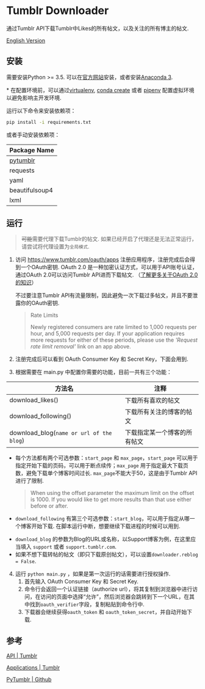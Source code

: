 # Tumblr Downloader

通过Tumblr API下载Tumblr中Likes的所有帖文，以及关注的所有博主的帖文.

[English Version](./README.md)

## 安装

需要安装Python >= 3.5. 可以在[官方网站](https://www.python.org/downloads/)安装，或者安装[Anaconda 3](https://www.anaconda.com/download/).

\* 在配置环境前，可以通过[virtualenv](https://www.liaoxuefeng.com/wiki/0014316089557264a6b348958f449949df42a6d3a2e542c000/001432712108300322c61f256c74803b43bfd65c6f8d0d0000), [conda create](https://conda.io/docs/user-guide/tasks/manage-python.html) 或者 [pipenv](https://pipenv.readthedocs.io/) 配置虚拟环境以避免影响主开发环境.

运行以下命令来安装依赖项：

```bash
pip install -i requirements.txt
```

或者手动安装依赖项：

| Package Name                                   |
| ---------------------------------------------- |
| [pytumblr](https://github.com/tumblr/pytumblr) |
| requests                                       |
| yaml                                           |
| beautifulsoup4                                 |
| lxml                                           |

## 运行

> ~~可能~~需要代理下载Tumblr的帖文. 如果已经开启了代理还是无法正常运行，请尝试将代理设置为`全局模式`.

1. 访问 https://www.tumblr.com/oauth/apps 注册应用程序，注册完成后会得到一个OAuth密钥. OAuth 2.0 是一种加密认证方式，可以用于API账号认证，通过OAuth 2.0可以访问Tumblr API进而下载帖文. （[了解更多关于OAuth 2.0的知识](http://www.ruanyifeng.com/blog/2014/05/oauth_2_0.html)）

   不过要注意Tumblr API有流量限制，因此避免一次下载过多帖文，并且不要泄露你的OAuth密钥.

   > Rate Limits
   >
   > Newly registered consumers are rate limited to 1,000 requests per hour, and 5,000 requests per day. If your application requires more requests for either of these periods, please use the *'Request rate limit removal'* link on an app above.

2. 注册完成后可以看到  OAuth Consumer Key 和 Secret Key，下面会用到.

3. 根据需要在 main.py 中配置你需要的功能，目前一共有三个功能：

| 方法名                                   | 注释                         |
| ---------------------------------------- | ---------------------------- |
| download_likes()                         | 下载所有喜欢的帖文           |
| download_following()                     | 下载所有关注的博客的帖文     |
| download_blog(`name or url of the blog`) | 下载指定某一个博客的所有帖文 |

* 每个方法都有两个可选参数：`start_page` 和 `max_page`，`start_page` 可以用于指定开始下载的页码，可以用于断点续传；`max_page` 用于指定最大下载页数，避免下载单个博客时间过长. `max_page`不能大于50，这是由于Tumblr API进行了限制.

  > When using the offset parameter the maximum limit on the offset is 1000. If you would like to get more results than that use either before or after.

* `download_following` 有第三个可选参数：`start_blog`，可以用于指定从哪一个博客开始下载. 在脚本运行中断，想要继续下载进程的时候可以用到.

- `download_blog` 的参数为Blog的URL或名称，以Support博客为例，在这里应当填入 `support` 或者 `support.tumblr.com`.
- 如果不想下载转帖的帖文（即只下载原创帖文），可以设置`downloader.reblog = False`.

4. 运行 `python main.py` ，如果是第一次运行的话需要进行授权操作. 
   1. 首先输入 OAuth Consumer Key 和 Secret Key.
   2. 命令行会返回一个认证链接（authorize url），将其复制到浏览器中进行访问，在访问的页面中选择“允许”，然后浏览器会跳转到下一个URL，在其中找到`oauth_verifier`字段，复制粘贴到命令行中.
   3. 下载器会继续获得`oauth_token` 和 `oauth_token_secret`，并自动开始下载.

## 参考


[API | Tumblr](https://www.tumblr.com/docs/en/api/v2)

[Applications | Tumblr](https://www.tumblr.com/oauth/apps)

[PyTumblr | Github](https://github.com/tumblr/pytumblr)
